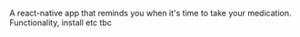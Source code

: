 A react-native app that reminds you when it's time to take your medication.
Functionality, install etc tbc
